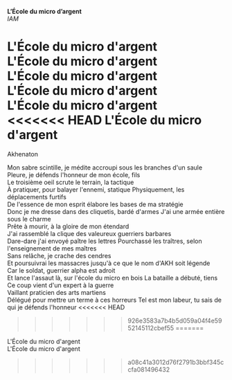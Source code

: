 **L’École du micro d’argent**  
*IAM*  


L'École du micro d'argent  
L'École du micro d'argent  
L'École du micro d'argent  
L'École du micro d'argent  
L'École du micro d'argent  
<<<<<<< HEAD
L'École du micro d'argent
=======

Akhenaton

Mon sabre scintille, je médite accroupi sous les branches d'un saule  
Pleure, je défends l'honneur de mon école, fils  
Le troisième oeil scrute le terrain, la tactique  
À pratiquer, pour balayer l'ennemi, statique Physiquement, les déplacements furtifs  
De l'essence de mon esprit élabore les bases de ma stratégie  
Donc je me dresse dans des cliquetis, bardé d'armes J'ai une armée entière sous le charme  
Prête à mourir, à la gloire de mon étendard  
J'ai rassemblé la clique des valeureux guerriers barbares  
Dare-dare j'ai envoyé paître les lettres Pourchassé les traîtres, selon l'enseignement de mes maîtres  
Sans relâche, je crache des cendres  
Et poursuivrai les massacres jusqu'à ce que le nom d'AKH soit légende  
Car le soldat, guerrier alpha est adroit  
Et lance l'assaut là, sur l'école du micro en bois La bataille a débuté, tiens  
Ce coup vient d'un expert à la guerre  
Vaillant praticien des arts martiens  
Délégué pour mettre un terme à ces horreurs
Tel est mon labeur, tu sais de qui je défends l'honneur
<<<<<<< HEAD
>>>>>>> 926e3583a7b4b5d059a04f4e5952145112cbef55
=======

L'École du micro d'argent  
L'École du micro d'argent
>>>>>>> a08c41a3012d76f2791b3bbf345ccfa081496432
